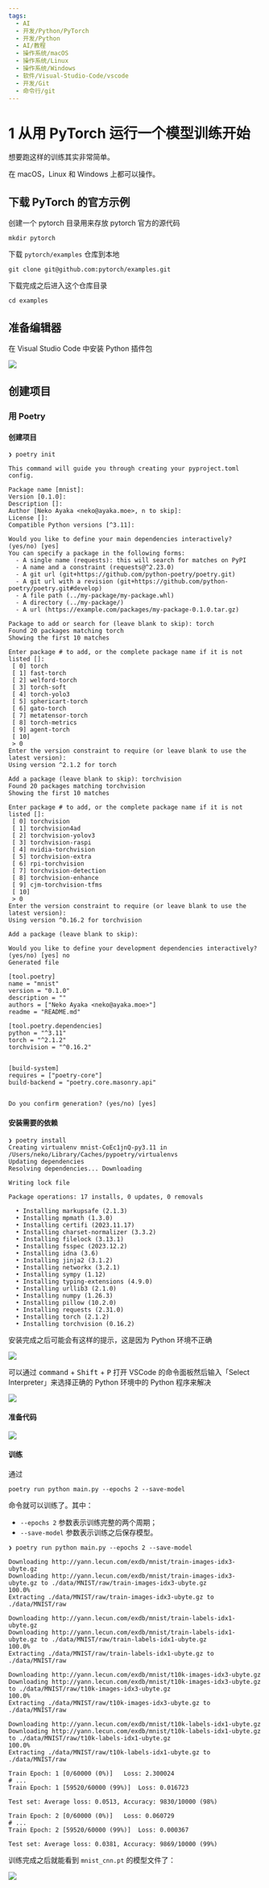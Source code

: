 ```yaml
---
tags:
  - AI
  - 开发/Python/PyTorch
  - 开发/Python
  - AI/教程
  - 操作系统/macOS
  - 操作系统/Linux
  - 操作系统/Windows
  - 软件/Visual-Studio-Code/vscode
  - 开发/Git
  - 命令行/git
---
```

# 1 从用 PyTorch 运行一个模型训练开始

想要跑这样的训练其实非常简单。

在 macOS，Linux 和 Windows 上都可以操作。

## 下载 PyTorch 的官方示例

创建一个 pytorch 目录用来存放 pytorch 官方的源代码

```shell
mkdir pytorch
```

下载 `pytorch/examples` 仓库到本地

```shell
git clone git@github.com:pytorch/examples.git
```

下载完成之后进入这个仓库目录

```shell
cd examples
```

## 准备编辑器

在 Visual Studio Code 中安装 Python 插件包

![](./assets/start-from-running-a-pytorch-example-screenshot-1.png)

## 创建项目

### 用 Poetry

#### 创建项目

```shell
❯ poetry init

This command will guide you through creating your pyproject.toml config.

Package name [mnist]:
Version [0.1.0]:
Description []:
Author [Neko Ayaka <neko@ayaka.moe>, n to skip]:
License []:
Compatible Python versions [^3.11]:

Would you like to define your main dependencies interactively? (yes/no) [yes]
You can specify a package in the following forms:
  - A single name (requests): this will search for matches on PyPI
  - A name and a constraint (requests@^2.23.0)
  - A git url (git+https://github.com/python-poetry/poetry.git)
  - A git url with a revision (git+https://github.com/python-poetry/poetry.git#develop)
  - A file path (../my-package/my-package.whl)
  - A directory (../my-package/)
  - A url (https://example.com/packages/my-package-0.1.0.tar.gz)

Package to add or search for (leave blank to skip): torch
Found 20 packages matching torch
Showing the first 10 matches

Enter package # to add, or the complete package name if it is not listed []:
 [ 0] torch
 [ 1] fast-torch
 [ 2] welford-torch
 [ 3] torch-soft
 [ 4] torch-yolo3
 [ 5] sphericart-torch
 [ 6] gato-torch
 [ 7] metatensor-torch
 [ 8] torch-metrics
 [ 9] agent-torch
 [ 10]
 > 0
Enter the version constraint to require (or leave blank to use the latest version):
Using version ^2.1.2 for torch

Add a package (leave blank to skip): torchvision
Found 20 packages matching torchvision
Showing the first 10 matches

Enter package # to add, or the complete package name if it is not listed []:
 [ 0] torchvision
 [ 1] torchvision4ad
 [ 2] torchvision-yolov3
 [ 3] torchvision-raspi
 [ 4] nvidia-torchvision
 [ 5] torchvision-extra
 [ 6] rpi-torchvision
 [ 7] torchvision-detection
 [ 8] torchvision-enhance
 [ 9] cjm-torchvision-tfms
 [ 10]
 > 0
Enter the version constraint to require (or leave blank to use the latest version):
Using version ^0.16.2 for torchvision

Add a package (leave blank to skip):

Would you like to define your development dependencies interactively? (yes/no) [yes] no
Generated file

[tool.poetry]
name = "mnist"
version = "0.1.0"
description = ""
authors = ["Neko Ayaka <neko@ayaka.moe>"]
readme = "README.md"

[tool.poetry.dependencies]
python = "^3.11"
torch = "^2.1.2"
torchvision = "^0.16.2"


[build-system]
requires = ["poetry-core"]
build-backend = "poetry.core.masonry.api"


Do you confirm generation? (yes/no) [yes]
```

#### 安装需要的依赖

```shell
❯ poetry install
Creating virtualenv mnist-CoEc1jnQ-py3.11 in /Users/neko/Library/Caches/pypoetry/virtualenvs
Updating dependencies
Resolving dependencies... Downloading

Writing lock file

Package operations: 17 installs, 0 updates, 0 removals

  • Installing markupsafe (2.1.3)
  • Installing mpmath (1.3.0)
  • Installing certifi (2023.11.17)
  • Installing charset-normalizer (3.3.2)
  • Installing filelock (3.13.1)
  • Installing fsspec (2023.12.2)
  • Installing idna (3.6)
  • Installing jinja2 (3.1.2)
  • Installing networkx (3.2.1)
  • Installing sympy (1.12)
  • Installing typing-extensions (4.9.0)
  • Installing urllib3 (2.1.0)
  • Installing numpy (1.26.3)
  • Installing pillow (10.2.0)
  • Installing requests (2.31.0)
  • Installing torch (2.1.2)
  • Installing torchvision (0.16.2)
```

安装完成之后可能会有这样的提示，这是因为 Python 环境不正确

![](./assets/start-from-running-a-pytorch-example-screenshot-2.png)

可以通过 <kbd data-macos-keyboard-key="command">command</kbd> + <kbd data-keyboard-key="shift">Shift</kbd> + <kbd>P</kbd> 打开 VSCode 的命令面板然后输入「Select Interpreter」来选择正确的 Python 环境中的 Python 程序来解决

![](./assets/start-from-running-a-pytorch-example-screenshot-3.png)

#### 准备代码

![](./assets/start-from-running-a-pytorch-example-screenshot-5.png)

#### 训练

通过

```shell
poetry run python main.py --epochs 2 --save-model
```

命令就可以训练了。其中：

- `--epochs 2` 参数表示训练完整的两个周期；
- `--save-model` 参数表示训练之后保存模型。

```shell
❯ poetry run python main.py --epochs 2 --save-model

Downloading http://yann.lecun.com/exdb/mnist/train-images-idx3-ubyte.gz
Downloading http://yann.lecun.com/exdb/mnist/train-images-idx3-ubyte.gz to ./data/MNIST/raw/train-images-idx3-ubyte.gz
100.0%
Extracting ./data/MNIST/raw/train-images-idx3-ubyte.gz to ./data/MNIST/raw

Downloading http://yann.lecun.com/exdb/mnist/train-labels-idx1-ubyte.gz
Downloading http://yann.lecun.com/exdb/mnist/train-labels-idx1-ubyte.gz to ./data/MNIST/raw/train-labels-idx1-ubyte.gz
100.0%
Extracting ./data/MNIST/raw/train-labels-idx1-ubyte.gz to ./data/MNIST/raw

Downloading http://yann.lecun.com/exdb/mnist/t10k-images-idx3-ubyte.gz
Downloading http://yann.lecun.com/exdb/mnist/t10k-images-idx3-ubyte.gz to ./data/MNIST/raw/t10k-images-idx3-ubyte.gz
100.0%
Extracting ./data/MNIST/raw/t10k-images-idx3-ubyte.gz to ./data/MNIST/raw

Downloading http://yann.lecun.com/exdb/mnist/t10k-labels-idx1-ubyte.gz
Downloading http://yann.lecun.com/exdb/mnist/t10k-labels-idx1-ubyte.gz to ./data/MNIST/raw/t10k-labels-idx1-ubyte.gz
100.0%
Extracting ./data/MNIST/raw/t10k-labels-idx1-ubyte.gz to ./data/MNIST/raw

Train Epoch: 1 [0/60000 (0%)]	Loss: 2.300024
# ...
Train Epoch: 1 [59520/60000 (99%)]	Loss: 0.016723

Test set: Average loss: 0.0513, Accuracy: 9830/10000 (98%)

Train Epoch: 2 [0/60000 (0%)]	Loss: 0.060729
# ...
Train Epoch: 2 [59520/60000 (99%)]	Loss: 0.000367

Test set: Average loss: 0.0381, Accuracy: 9869/10000 (99%)
```

训练完成之后就能看到 `mnist_cnn.pt` 的模型文件了：

![](./assets/start-from-running-a-pytorch-example-screenshot-4.png)
